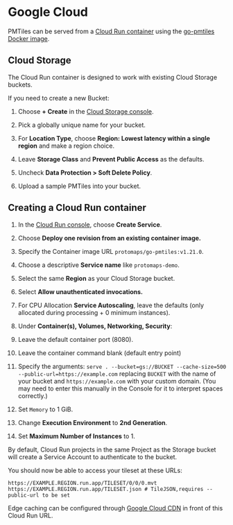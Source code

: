 # Google Cloud

PMTiles can be served from a [Cloud Run container](https://console.cloud.google.com/run) using the [go-pmtiles Docker image](https://hub.docker.com/repository/docker/protomaps/go-pmtiles/general).

## Cloud Storage

The Cloud Run container is designed to work with existing Cloud Storage buckets.

If you need to create a new Bucket:

1. Choose **+ Create** in the [Cloud Storage console](https://console.cloud.google.com/storage).

2. Pick a globally unique name for your bucket.

3. For **Location Type**, choose **Region: Lowest latency within a single region** and make a region choice.

4. Leave **Storage Class** and **Prevent Public Access** as the defaults.

5. Uncheck **Data Protection > Soft Delete Policy**.

6. Upload a sample PMTiles into your bucket.

## Creating a Cloud Run container

1. In the [Cloud Run console](https://console.cloud.google.com/run), choose **Create Service**.

2. Choose **Deploy one revision from an existing container image.**

3. Specify the Container image URL `protomaps/go-pmtiles:v1.21.0`.

4. Choose a descriptive **Service name** like `protomaps-demo`.

5. Select the same **Region** as your Cloud Storage bucket.

6. Select **Allow unauthenticated invocations.**

7. For CPU Allocation **Service Autoscaling**, leave the defaults (only allocated during processing + 0 minimum instances).

8. Under **Container(s), Volumes, Networking, Security**:
  
  1. Leave the default container port (8080).

  2. Leave the container command blank (default entry point)

  3. Specify the arguments: `serve . --bucket=gs://BUCKET --cache-size=500 --public-url=https://example.com` replacing `BUCKET` with the name of your bucket and `https://example.com` with your custom domain. (You may need to enter this manually in the Console for it to interpret spaces correctly.)

  4. Set `Memory` to 1 GiB.

  5. Change **Execution Environment** to **2nd Generation**.

  6. Set **Maximum Number of Instances** to 1.

By default, Cloud Run projects in the same Project as the Storage bucket will create a Service Account to authenticate to the bucket.

You should now be able to access your tileset at these URLs:

```
https://EXAMPLE.REGION.run.app/TILESET/0/0/0.mvt
https://EXAMPLE.REGION.run.app/TILESET.json # TileJSON,requires --public-url to be set
```

Edge caching can be configured through [Google Cloud CDN](https://cloud.google.com/cdn?hl=en) in front of this Cloud Run URL.
